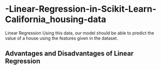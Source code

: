 # -Linear-Regression-in-Scikit-Learn-California_housing-data
Linear Regression 
Using this data, our model should be able to predict the value of a house using the features given in the dataset.

## Advantages and Disadvantages of Linear Regression
